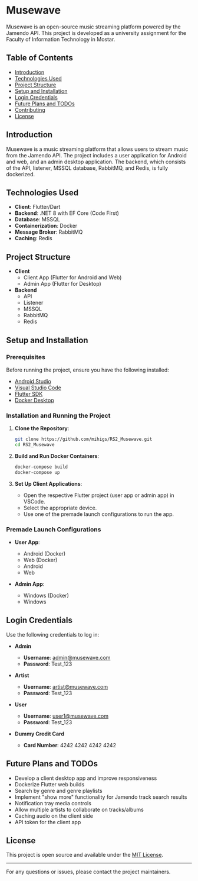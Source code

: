 # Musewave

Musewave is an open-source music streaming platform powered by the Jamendo API. This project is developed as a university assignment for the Faculty of Information Technology in Mostar.

## Table of Contents

- [Introduction](#introduction)
- [Technologies Used](#technologies-used)
- [Project Structure](#project-structure)
- [Setup and Installation](#setup-and-installation)
- [Login Credentials](#login-credentials)
- [Future Plans and TODOs](#future-plans-and-todos)
- [Contributing](#contributing)
- [License](#license)

## Introduction

Musewave is a music streaming platform that allows users to stream music from the Jamendo API. The project includes a user application for Android and web, and an admin desktop application. The backend, which consists of the API, listener, MSSQL database, RabbitMQ, and Redis, is fully dockerized.

## Technologies Used

- **Client**: Flutter/Dart
- **Backend**: .NET 8 with EF Core (Code First)
- **Database**: MSSQL
- **Containerization**: Docker
- **Message Broker**: RabbitMQ
- **Caching**: Redis

## Project Structure

- **Client**
  - Client App (Flutter for Android and Web)
  - Admin App (Flutter for Desktop)
- **Backend**
  - API
  - Listener
  - MSSQL
  - RabbitMQ
  - Redis

## Setup and Installation

### Prerequisites

Before running the project, ensure you have the following installed:

- [Android Studio](https://developer.android.com/studio)
- [Visual Studio Code](https://code.visualstudio.com/)
- [Flutter SDK](https://flutter.dev/docs/get-started/install)
- [Docker Desktop](https://www.docker.com/products/docker-desktop)

### Installation and Running the Project

1. **Clone the Repository**:
    ```bash
    git clone https://github.com/mihigs/RS2_Musewave.git
    cd RS2_Musewave
    ```

2. **Build and Run Docker Containers**:
    ```bash
    docker-compose build
    docker-compose up
    ```

3. **Set Up Client Applications**:
    - Open the respective Flutter project (user app or admin app) in VSCode.
    - Select the appropriate device.
    - Use one of the premade launch configurations to run the app.

### Premade Launch Configurations

- **User App**:
  - Android (Docker)
  - Web (Docker)
  - Android
  - Web

- **Admin App**:
  - Windows (Docker)
  - Windows

## Login Credentials

Use the following credentials to log in:

- **Admin**
  - **Username**: admin@musewave.com
  - **Password**: Test_123

- **Artist**
  - **Username**: artist@musewave.com
  - **Password**: Test_123

- **User**
  - **Username**: user1@musewave.com
  - **Password**: Test_123

- **Dummy Credit Card**
  - **Card Number**: 4242 4242 4242 4242

## Future Plans and TODOs

- Develop a client desktop app and improve responsiveness
- Dockerize Flutter web builds
- Search by genre and genre playlists
- Implement "show more" functionality for Jamendo track search results
- Notification tray media controls
- Allow multiple artists to collaborate on tracks/albums
- Caching audio on the client side
- API token for the client app

## License

This project is open source and available under the [MIT License](LICENSE).

---

For any questions or issues, please contact the project maintainers.